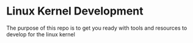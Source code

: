 # Linux Kernel Development

The purpose of this repo is to get you ready with tools and resources to develop for the linux kernel


